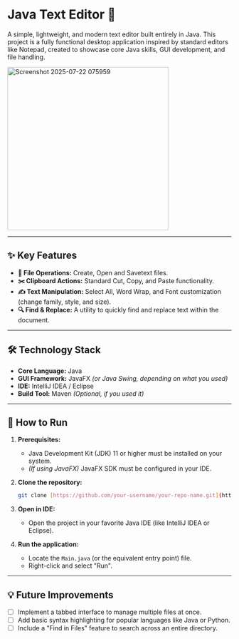 # Java Text Editor 📝

A simple, lightweight, and modern text editor built entirely in Java. This project is a fully functional desktop application inspired by standard editors like Notepad, created to showcase core Java skills, GUI development, and file handling.

<img width="362" height="366" alt="Screenshot 2025-07-22 075959" src="https://github.com/user-attachments/assets/f8180a53-8905-4fda-936d-560bc0c6d67d" />



---

## ✨ Key Features

* **📄 File Operations:** Create, Open and Savetext files.
* **✂️ Clipboard Actions:** Standard Cut, Copy, and Paste functionality.
* **✍️ Text Manipulation:** Select All, Word Wrap, and Font customization (change family, style, and size).
* **🔍 Find & Replace:** A utility to quickly find and replace text within the document.

---

## 🛠️ Technology Stack

* **Core Language:** Java
* **GUI Framework:** JavaFX *(or Java Swing, depending on what you used)*
* **IDE:** IntelliJ IDEA / Eclipse
* **Build Tool:** Maven *(Optional, if you used it)*

---

## 🚀 How to Run

1.  **Prerequisites:**
    * Java Development Kit (JDK) 11 or higher must be installed on your system.
    * *(If using JavaFX)* JavaFX SDK must be configured in your IDE.

2.  **Clone the repository:**
    ```bash
    git clone [https://github.com/your-username/your-repo-name.git](https://github.com/your-username/your-repo-name.git)
    ```

3.  **Open in IDE:**
    * Open the project in your favorite Java IDE (like IntelliJ IDEA or Eclipse).

4.  **Run the application:**
    * Locate the `Main.java` (or the equivalent entry point) file.
    * Right-click and select "Run".

---

## 💡 Future Improvements

* [ ] Implement a tabbed interface to manage multiple files at once.
* [ ] Add basic syntax highlighting for popular languages like Java or Python.
* [ ] Include a "Find in Files" feature to search across an entire directory.
